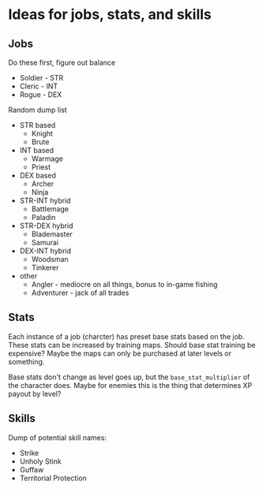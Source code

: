 # Ideas for jobs, stats, and skills

## Jobs
Do these first, figure out balance
* Soldier - STR
* Cleric - INT
* Rogue - DEX

Random dump list
* STR based
  * Knight
  * Brute
* INT based
  * Warmage
  * Priest
* DEX based
  * Archer
  * Ninja
* STR-INT hybrid
  * Battlemage
  * Paladin
* STR-DEX hybrid
  * Blademaster
  * Samurai
* DEX-INT hybrid
  * Woodsman
  * Tinkerer
* other
  * Angler -  mediocre on all things, bonus to in-game fishing
  * Adventurer - jack of all trades
  
## Stats

Each instance of a job (charcter) has preset base stats based on the job. These stats can be 
increased by training maps. Should base stat training be expensive? Maybe the maps can only 
be purchased at later levels or something.

Base stats don't change as level goes up, but the `base_stat_multiplier` of the character does.
Maybe for enemies this is the thing that determines XP payout by level?

## Skills

Dump of potential skill names:
* Strike
* Unholy Stink
* Guffaw
* Territorial Protection
